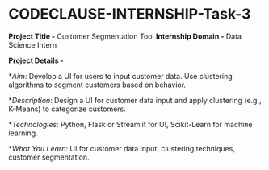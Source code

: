 # CODECLAUSE-INTERNSHIP-Task-3


**Project Title -**  Customer Segmentation Tool
**Internship Domain -** Data Science Intern

**Project Details -**

**Aim:* Develop a UI for users to input customer data. Use clustering algorithms to segment
 customers based on behavior.

**Description*: Design a UI for customer data input and apply clustering (e.g., K-Means) to
 categorize customers.

**Technologies*: Python, Flask or Streamlit for UI, Scikit-Learn for machine learning.

**What You Learn:* UI for customer data input, clustering techniques, customer segmentation.
